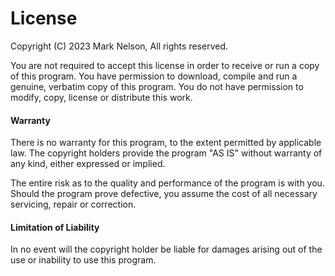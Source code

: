 License
=======
Copyright (C) 2023 Mark Nelson, All rights reserved. 

You are not required to accept this license in order to receive or
run a copy of this program.  You have permission to download, compile
and run a genuine, verbatim copy of this program.  You do not have 
permission to modify, copy, license or distribute this work.

#### Warranty

There is no warranty for this program, to the extent permitted by
applicable law.  The copyright holders provide the program "AS IS" 
without warranty of any kind, either expressed or implied.

The entire risk as to the quality and performance of the program is 
with you.  Should the program prove defective, you assume the cost of
all necessary servicing, repair or correction.

#### Limitation of Liability
In no event will the copyright holder be liable for damages arising out of
the use or inability to use this program.
